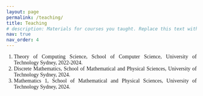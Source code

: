 ```yaml
---
layout: page
permalink: /teaching/
title: Teaching
# description: Materials for courses you taught. Replace this text with your description.
nav: true
nav_order: 4
---
```


<link href="https://fonts.googleapis.com/css2?family=EB+Garamond&display=swap" rel="stylesheet">
<style>
    body {
    font-family: 'Palatino', 'Palatino Linotype', 'Palatino LT STD', 'Book Antiqua', 'Georgia', serif;
    text-align: justify;
    }
    ol.custom-list {
    list-style: decimal;
    padding-left: 20px;
    }

    ol.custom-list li {
    margin-bottom: 10px;
    }
</style>

<ol class="custom-list">
    <li>Theory of Computing Science, School of Computer Science, University of Technology Sydney, 2022-2024.</li>
    <li>Discrete Mathematics, School of Mathematical and Physical Sciences, University of Technology Sydney, 2024.</li>
    <li>Mathematics 1, School of Mathematical and Physical Sciences, University of Technology Sydney, 2024.</li>
</ol>
